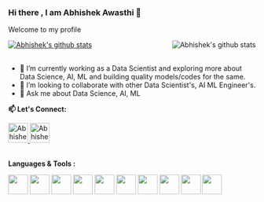 ### Hi there , I am Abhishek Awasthi 👋
Welcome to my profile

<a href="https://github.com/i-am-abhishek-awasthi">
 <img align="center" src="https://github-readme-stats.vercel.app/api?username=i-am-abhishek-awasthi&show_icons=true&theme=light&line_height=27" alt="Abhishek's github stats"/>
</a>
<a href="https://github.com/i-am-abhishek-awasthi">
 <img align="right" src="https://github-readme-stats.vercel.app/api/top-langs/?username=i-am-abhishek-awasthi&line_height=27" alt="Abhishek's github stats"/>
</a>


<br/>
<br/>
<!--
**i-am-abhishek-awasthi/i-am-abhishek-awasthi** is a ✨ _special_ ✨ repository because its `README.md` (this file) appears on your GitHub profile.
-->

- 🌱 I’m currently working as a Data Scientist and exploring more about Data Science, AI, ML and building quality models/codes for the same.
- 👯 I’m looking to collaborate with other Data Scientist's, AI ML Engineer's.
- 💬 Ask me about Data Science, AI, ML

**📫 Let's Connect:** 

<a href="https://www.linkedin.com/in/i-am-abhishek/">
  <img alt="Abhishek's Linkdein" height="40" src="https://upload.wikimedia.org/wikipedia/commons/thumb/c/ca/LinkedIn_logo_initials.png/800px-LinkedIn_logo_initials.png" />
</a>

<a href="https://github.com/i-am-abhishek-awasthi">
  <img alt="Abhishek's Github"  height="40" src="https://cdn.icon-icons.com/icons2/2368/PNG/512/github_logo_icon_143772.png" />
</a>


<br/>
<br/>


**Languages & Tools :** <br/>

<code><img height="40" src="https://upload.wikimedia.org/wikipedia/commons/thumb/c/c3/Python-logo-notext.svg/1200px-Python-logo-notext.svg.png"></code>
<code><img height="40" src="https://encrypted-tbn0.gstatic.com/images?q=tbn:ANd9GcQNA9rEJtu9RAQl_hAMd_Ic52quZ-_y_rkvFODXM6aUWDtH_SOCycTJTt-LL0YbCbfuUks&usqp=CAU"></code>
<code><img height="40" src="https://encrypted-tbn0.gstatic.com/images?q=tbn:ANd9GcT4a8YUd4NNP7GnLd2gwXBKDjotih8LxQnd0Q&usqp=CAU"></code>
<code><img height="40" src="https://www.vhv.rs/dpng/d/33-338244_microsoft-excel-logo-hd-png-download.png"></code>
<code><img height="40" src="https://upload.wikimedia.org/wikipedia/commons/thumb/2/2d/Tensorflow_logo.svg/1200px-Tensorflow_logo.svg.png"></code>
<code><img height="40" src="https://upload.wikimedia.org/wikipedia/commons/thumb/e/ed/Pandas_logo.svg/2560px-Pandas_logo.svg.png"></code>
<code><img height="40" src="https://miro.medium.com/max/1200/1*bBS_lYMoWhiyJf733Bghwg.jpeg"></code>
<code><img height="40" src="https://upload.wikimedia.org/wikipedia/commons/thumb/0/05/Scikit_learn_logo_small.svg/1280px-Scikit_learn_logo_small.svg.png"></code>
<code><img height="40" src="https://upload.wikimedia.org/wikipedia/commons/thumb/8/84/Matplotlib_icon.svg/1200px-Matplotlib_icon.svg.png"></code>
<code><img height="40" src="https://cdn.analyticsvidhya.com/wp-content/uploads/2017/01/04015019/plotly_logo.png"></code>

